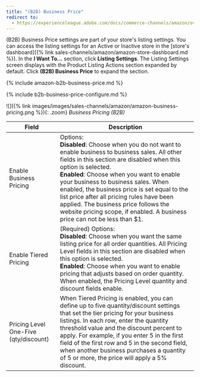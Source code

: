 ```yaml
---
title: "(B2B) Business Price"
redirect to:
  - https://experienceleague.adobe.com/docs/commerce-channels/amazon/overview.html
---
```


(B2B) Business Price settings are part of your store's listing settings. You can access the listing settings for an Active or Inactive store in the [store's dashboard]({% link sales-channels/amazon/amazon-store-dashboard.md %}). In the **I Want To...** section, click **Listing Settings**. The Listing Settings screen displays with the Product Listing Actions section expanded by default. Click **(B2B) Business Price** to expand the section.

{% include amazon-b2b-business-price.md %}

{% include b2b-business-price-configure.md %}

![]({% link images/images/sales-channels/amazon/amazon-business-pricing.png %}){: .zoom}
_Business Pricing (B2B)_

|Field |Description|
|--- |--- |
|Enable Business Pricing|Options: <br/>**Disabled**: Choose when you do not want to enable business to business sales. All other fields in this section are disabled when this option is selected.<br/>**Enabled**: Choose when you want to enable your business to business sales. When enabled, the business price is set equal to the list price after all pricing rules have been applied. The business price follows the website pricing scope, if enabled. A business price can not be less than $1. |
|Enable Tiered Pricing|(Required) Options: <br/>**Disabled**: Choose when you want the same listing price for all order quantities. All Pricing Level fields in this section are disabled when this option is selected.<br/>**Enabled**: Choose when you want to enable pricing that adjusts based on order quantity. When enabled, the Pricing Level quantity and discount fields enable. |
|Pricing Level One-Five (qty/discount)|When Tiered Pricing is enabled, you can define up to five quantity/discount settings that set the tier pricing for your business listings. In each row, enter the quantity threshold value and the discount percent to apply. For example, if you enter 5 in the first field of the first row and 5 in the second field, when another business purchases a quantity of 5 or more, the price will apply a 5% discount. |
